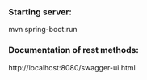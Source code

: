 ### Starting server:  
mvn spring-boot:run  
  
### Documentation of rest methods:  
http://localhost:8080/swagger-ui.html
